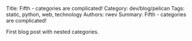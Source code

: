 Title: Fifth - categories are complicated!
Category: dev/blog/pelican
Tags: static, python, web, technology
Authors: rwev
Summary: Fifth - categories are complicated!

First blog post with nested categories.

